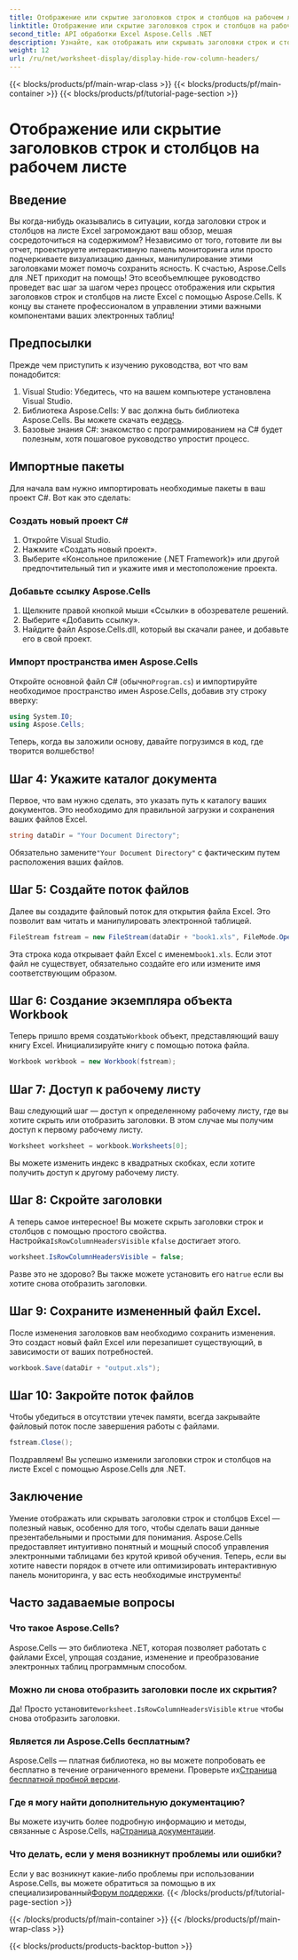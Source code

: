 ```yaml
---
title: Отображение или скрытие заголовков строк и столбцов на рабочем листе
linktitle: Отображение или скрытие заголовков строк и столбцов на рабочем листе
second_title: API обработки Excel Aspose.Cells .NET
description: Узнайте, как отображать или скрывать заголовки строк и столбцов в листах Excel с помощью Aspose.Cells для .NET. Следуйте нашему подробному руководству.
weight: 12
url: /ru/net/worksheet-display/display-hide-row-column-headers/
---
```


{{< blocks/products/pf/main-wrap-class >}}
{{< blocks/products/pf/main-container >}}
{{< blocks/products/pf/tutorial-page-section >}}

# Отображение или скрытие заголовков строк и столбцов на рабочем листе

## Введение

Вы когда-нибудь оказывались в ситуации, когда заголовки строк и столбцов на листе Excel загромождают ваш обзор, мешая сосредоточиться на содержимом? Независимо от того, готовите ли вы отчет, проектируете интерактивную панель мониторинга или просто подчеркиваете визуализацию данных, манипулирование этими заголовками может помочь сохранить ясность. К счастью, Aspose.Cells для .NET приходит на помощь! Это всеобъемлющее руководство проведет вас шаг за шагом через процесс отображения или скрытия заголовков строк и столбцов на листе Excel с помощью Aspose.Cells. К концу вы станете профессионалом в управлении этими важными компонентами ваших электронных таблиц!

## Предпосылки

Прежде чем приступить к изучению руководства, вот что вам понадобится:

1. Visual Studio: Убедитесь, что на вашем компьютере установлена Visual Studio.
2.  Библиотека Aspose.Cells: У вас должна быть библиотека Aspose.Cells. Вы можете скачать ее[здесь](https://releases.aspose.com/cells/net/).
3. Базовые знания C#: знакомство с программированием на C# будет полезным, хотя пошаговое руководство упростит процесс.

## Импортные пакеты

Для начала вам нужно импортировать необходимые пакеты в ваш проект C#. Вот как это сделать:

### Создать новый проект C#

1. Откройте Visual Studio.
2. Нажмите «Создать новый проект».
3. Выберите «Консольное приложение (.NET Framework)» или другой предпочтительный тип и укажите имя и местоположение проекта.

### Добавьте ссылку Aspose.Cells

1. Щелкните правой кнопкой мыши «Ссылки» в обозревателе решений.
2. Выберите «Добавить ссылку».
3. Найдите файл Aspose.Cells.dll, который вы скачали ранее, и добавьте его в свой проект.

### Импорт пространства имен Aspose.Cells

 Откройте основной файл C# (обычно`Program.cs`) и импортируйте необходимое пространство имен Aspose.Cells, добавив эту строку вверху:

```csharp
using System.IO;
using Aspose.Cells;
```

Теперь, когда вы заложили основу, давайте погрузимся в код, где творится волшебство!

## Шаг 4: Укажите каталог документа

Первое, что вам нужно сделать, это указать путь к каталогу ваших документов. Это необходимо для правильной загрузки и сохранения ваших файлов Excel.

```csharp
string dataDir = "Your Document Directory";
```

 Обязательно замените`"Your Document Directory"` с фактическим путем расположения ваших файлов.

## Шаг 5: Создайте поток файлов

Далее вы создадите файловый поток для открытия файла Excel. Это позволит вам читать и манипулировать электронной таблицей.

```csharp
FileStream fstream = new FileStream(dataDir + "book1.xls", FileMode.Open);
```

Эта строка кода открывает файл Excel с именем`book1.xls`. Если этот файл не существует, обязательно создайте его или измените имя соответствующим образом.

## Шаг 6: Создание экземпляра объекта Workbook

 Теперь пришло время создать`Workbook` объект, представляющий вашу книгу Excel. Инициализируйте книгу с помощью потока файла.

```csharp
Workbook workbook = new Workbook(fstream);
```

## Шаг 7: Доступ к рабочему листу

Ваш следующий шаг — доступ к определенному рабочему листу, где вы хотите скрыть или отобразить заголовки. В этом случае мы получим доступ к первому рабочему листу.

```csharp
Worksheet worksheet = workbook.Worksheets[0];
```

Вы можете изменить индекс в квадратных скобках, если хотите получить доступ к другому рабочему листу.

## Шаг 8: Скройте заголовки

 А теперь самое интересное! Вы можете скрыть заголовки строк и столбцов с помощью простого свойства. Настройка`IsRowColumnHeadersVisible` к`false` достигает этого.

```csharp
worksheet.IsRowColumnHeadersVisible = false;
```

 Разве это не здорово? Вы также можете установить его на`true` если вы хотите снова отобразить заголовки.

## Шаг 9: Сохраните измененный файл Excel.

После изменения заголовков вам необходимо сохранить изменения. Это создаст новый файл Excel или перезапишет существующий, в зависимости от ваших потребностей.

```csharp
workbook.Save(dataDir + "output.xls");
```

## Шаг 10: Закройте поток файлов

Чтобы убедиться в отсутствии утечек памяти, всегда закрывайте файловый поток после завершения работы с файлами.

```csharp
fstream.Close();
```

Поздравляем! Вы успешно изменили заголовки строк и столбцов на листе Excel с помощью Aspose.Cells для .NET. 

## Заключение

Умение отображать или скрывать заголовки строк и столбцов Excel — полезный навык, особенно для того, чтобы сделать ваши данные презентабельными и простыми для понимания. Aspose.Cells предоставляет интуитивно понятный и мощный способ управления электронными таблицами без крутой кривой обучения. Теперь, если вы хотите навести порядок в отчете или оптимизировать интерактивную панель мониторинга, у вас есть необходимые инструменты!

## Часто задаваемые вопросы

### Что такое Aspose.Cells?
Aspose.Cells — это библиотека .NET, которая позволяет работать с файлами Excel, упрощая создание, изменение и преобразование электронных таблиц программным способом.

### Можно ли снова отобразить заголовки после их скрытия?
 Да! Просто установите`worksheet.IsRowColumnHeadersVisible` к`true` чтобы снова отобразить заголовки.

### Является ли Aspose.Cells бесплатным?
 Aspose.Cells — платная библиотека, но вы можете попробовать ее бесплатно в течение ограниченного времени. Проверьте их[Страница бесплатной пробной версии](https://releases.aspose.com/).

### Где я могу найти дополнительную документацию?
 Вы можете изучить более подробную информацию и методы, связанные с Aspose.Cells, на[Страница документации](https://reference.aspose.com/cells/net/).

### Что делать, если у меня возникнут проблемы или ошибки?
 Если у вас возникнут какие-либо проблемы при использовании Aspose.Cells, вы можете обратиться за помощью в их специализированный[Форум поддержки](https://forum.aspose.com/c/cells/9).
{{< /blocks/products/pf/tutorial-page-section >}}

{{< /blocks/products/pf/main-container >}}
{{< /blocks/products/pf/main-wrap-class >}}

{{< blocks/products/products-backtop-button >}}
